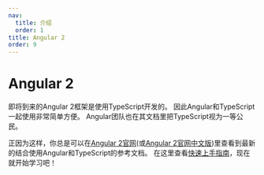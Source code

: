 ```yaml
---
nav:
  title: 介绍
  order: 1
title: Angular 2
order: 9
---
```


# Angular 2

即将到来的Angular 2框架是使用TypeScript开发的。 因此Angular和TypeScript一起使用非常简单方便。 Angular团队也在其文档里把TypeScript视为一等公民。

正因为这样，你总是可以在[Angular 2官网](https://angular.io)\(或[Angular 2官网中文版](https://angular.cn)\)里查看到最新的结合使用Angular和TypeScript的参考文档。 在这里查看[快速上手指南](https://angular.io/docs/ts/latest/quickstart.html)，现在就开始学习吧！

